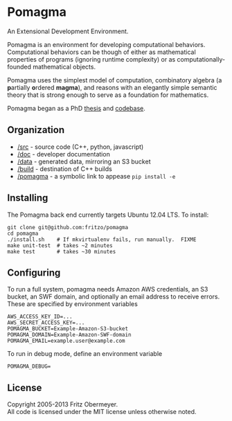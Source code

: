 # Pomagma

An Extensional Development Environment.

Pomagma is an environment for developing computational behaviors.
Computational behaviors can be though of
either as mathematical properties of programs (ignoring runtime complexity)
or as computationally-founded mathematical objects.

Pomagma uses the simplest model of computation,
combinatory algebra (a <b>p</b>artially <b>o</b>rdered <b>magma</b>),
and reasons with an elegantly simple semantic theory
that is strong enough to serve as a foundation for mathematics.

Pomagma began as a PhD [thesis](http://fritzo.org/thesis.pdf) and
[codebase](http://github.com/fritzo/Johann).

## Organization

- [/src](src) - source code (C++, python, javascript)
- [/doc](doc) - developer documentation
- [/data](data) - generated data, mirroring an S3 bucket
- [/build](build) - destination of C++ builds
- [/pomagma](pomagma) - a symbolic link to appease `pip install -e`

## Installing

The Pomagma back end currently targets Ubuntu 12.04 LTS.
To install:

    git clone git@github.com:fritzo/pomagma
    cd pomagma
    ./install.sh    # If mkvirtualenv fails, run manually.  FIXME
    make unit-test  # takes ~2 minutes
    make test       # takes ~30 minutes

## Configuring

To run a full system, pomagma needs Amazon AWS credentials, an S3 bucket,
an SWF domain, and optionally an email address to receive errors.
These are specified by environment variables
 
    AWS_ACCESS_KEY_ID=...
    AWS_SECRET_ACCESS_KEY=...
    POMAGMA_BUCKET=Example-Amazon-S3-bucket
    POMAGMA_DOMAIN=Example-Amazon-SWF-domain
    POMAGMA_EMAIL=example.user@example.com

To run in debug mode, define an environment variable

    POMAGMA_DEBUG=

## License

Copyright 2005-2013 Fritz Obermeyer.<br/>
All code is licensed under the MIT license unless otherwise noted.
